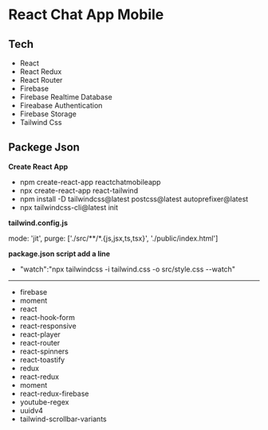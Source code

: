 # React Chat App Mobile

## Tech

* React
* React Redux
* React Router
* Firebase
* Firebase Realtime Database
* Fireabase Authentication
* Firebase Storage
* Tailwind Css

## Packege Json

**Create React App**

* npm create-react-app reactchatmobileapp
* npx create-react-app react-tailwind
* npm install -D tailwindcss@latest postcss@latest autoprefixer@latest
* npx tailwindcss-cli@latest init

**tailwind.config.js**

mode: 'jit', 
purge: ['./src/**/*.{js,jsx,ts,tsx}', './public/index.html']

**package.json script add a line**

* "watch":"npx tailwindcss -i tailwind.css -o src/style.css --watch"

---

* firebase
* moment
* react
* react-hook-form
* react-responsive
* react-player
* react-router
* react-spinners
* react-toastify
* redux
* react-redux
* moment
* react-redux-firebase
* youtube-regex
* uuidv4
* tailwind-scrollbar-variants
